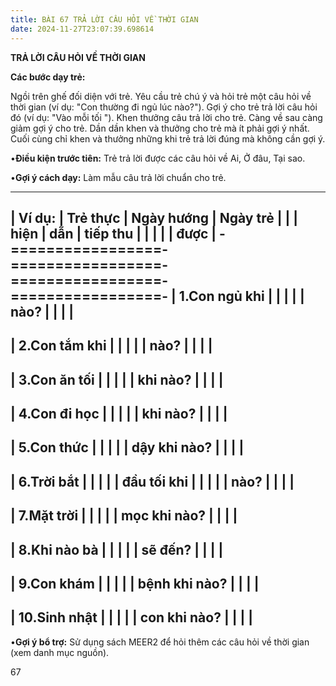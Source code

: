 ```yaml
---
title: BÀI 67 TRẢ LỜI CÂU HỎI VỀ THỜI GIAN
date: 2024-11-27T23:07:39.698614
---
```


**TRẢ LỜI CÂU HỎI VỀ THỜI GIAN**

**Các bước dạy trẻ:**

Ngồi trên ghế đối diện với trẻ. Yêu cầu trẻ chú ý và hỏi trẻ một câu
hỏi về thời gian (ví dụ: "Con thường đi ngủ lúc nào?"). Gợi ý cho trẻ
trả lời câu hỏi đó (ví dụ: "Vào mỗi tối "). Khen thưởng câu trả lời
cho trẻ. Càng về sau càng giảm gợi ý cho trẻ. Dần dần khen và thưởng
cho trẻ mà ít phải gợi ý nhất. Cuối cùng chỉ khen và thưởng những khi
trẻ trả lời đúng mà không cần gợi ý.

•**Điều kiện trước tiên:** Trẻ trả lời được các câu hỏi về Ai, Ở đâu,
Tại sao.

•**Gợi ý cách dạy:** Làm mẫu câu trả lời chuẩn cho trẻ.

-------------------------------------------------------------------------
| **Ví dụ:**      | **Trẻ thực      | **Ngày hướng  | **Ngày trẻ    |
|                 | hiện**          | dẫn**         | tiếp thu      |
|                 |                 |                 | được**        |
-=================-=================-=================-=================-
| 1.Con ngủ khi |                 |                 |                 |
| nào?          |                 |                 |                 |
-------------------------------------------------------------------------
| 2.Con tắm khi |                 |                 |                 |
| nào?          |                 |                 |                 |
-------------------------------------------------------------------------
| 3.Con ăn tối  |                 |                 |                 |
| khi nào?      |                 |                 |                 |
-------------------------------------------------------------------------
| 4.Con đi học  |                 |                 |                 |
| khi nào?      |                 |                 |                 |
-------------------------------------------------------------------------
| 5.Con thức    |                 |                 |                 |
| dậy khi nào?  |                 |                 |                 |
-------------------------------------------------------------------------
| 6.Trời bắt    |                 |                 |                 |
| đầu tối khi   |                 |                 |                 |
| nào?          |                 |                 |                 |
-------------------------------------------------------------------------
| 7.Mặt trời    |                 |                 |                 |
| mọc khi nào?  |                 |                 |                 |
-------------------------------------------------------------------------
| 8.Khi nào bà  |                 |                 |                 |
| sẽ đến?       |                 |                 |                 |
-------------------------------------------------------------------------
| 9.Con khám    |                 |                 |                 |
| bệnh khi nào? |                 |                 |                 |
-------------------------------------------------------------------------
| 10.Sinh nhật  |                 |                 |                 |
| con khi nào?  |                 |                 |                 |
-------------------------------------------------------------------------

•**Gợi ý bổ trợ:** Sử dụng sách MEER2 để hỏi thêm các câu hỏi về thời
gian (xem danh mục nguồn).

67

